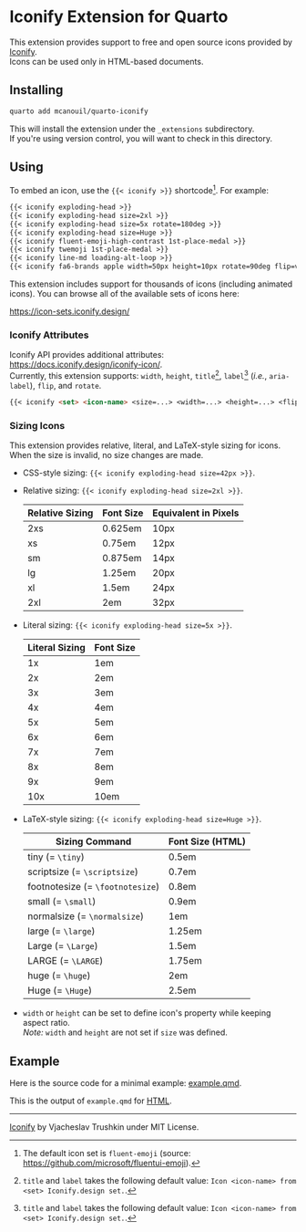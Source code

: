 # Iconify Extension for Quarto

This extension provides support to free and open source icons provided by [Iconify](https://icon-sets.iconify.design/).  
Icons can be used only in HTML-based documents.

## Installing

```sh
quarto add mcanouil/quarto-iconify
```

This will install the extension under the `_extensions` subdirectory.  
If you're using version control, you will want to check in this directory.

## Using

To embed an icon, use the `{{< iconify >}}` shortcode[^1]. For example:

```default
{{< iconify exploding-head >}}
{{< iconify exploding-head size=2xl >}}
{{< iconify exploding-head size=5x rotate=180deg >}}
{{< iconify exploding-head size=Huge >}}
{{< iconify fluent-emoji-high-contrast 1st-place-medal >}}
{{< iconify twemoji 1st-place-medal >}}
{{< iconify line-md loading-alt-loop >}}
{{< iconify fa6-brands apple width=50px height=10px rotate=90deg flip=vertical >}}
```

This extension includes support for thousands of icons (including animated icons).
You can browse all of the available sets of icons here:

<https://icon-sets.iconify.design/>

[^1]: The default icon set is `fluent-emoji` (source: <https://github.com/microsoft/fluentui-emoji>).

### Iconify Attributes

Iconify API provides additional attributes: <https://docs.iconify.design/iconify-icon/>.  
Currently, this extension supports: `width`, `height`, `title`[^2], `label`[^2] (_i.e._, `aria-label`), `flip`, and `rotate`.

``` markdown
{{< iconify <set> <icon-name> <size=...> <width=...> <height=...> <flip=...> <rotate=...> <title=...> <label=...> >}}
```

[^2]: `title` and `label` takes the following default value: `Icon <icon-name> from <set> Iconify.design set.`.

### Sizing Icons

This extension provides relative, literal, and LaTeX-style sizing for icons.  
When the size is invalid, no size changes are made.

- CSS-style sizing: `{{< iconify exploding-head size=42px >}}`.

- Relative sizing: `{{< iconify exploding-head size=2xl >}}`.

  | Relative Sizing | Font Size | Equivalent in Pixels |
  |-----------------|-----------|----------------------|
  | 2xs             | 0.625em   | 10px                 |
  | xs              | 0.75em    | 12px                 |
  | sm              | 0.875em   | 14px                 |
  | lg              | 1.25em    | 20px                 |
  | xl              | 1.5em     | 24px                 |
  | 2xl             | 2em       | 32px                 |

- Literal sizing: `{{< iconify exploding-head size=5x >}}`.

  | Literal Sizing | Font Size |
  |----------------|-----------|
  | 1x             | 1em       |
  | 2x             | 2em       |
  | 3x             | 3em       |
  | 4x             | 4em       |
  | 5x             | 5em       |
  | 6x             | 6em       |
  | 7x             | 7em       |
  | 8x             | 8em       |
  | 9x             | 9em       |
  | 10x            | 10em      |

- LaTeX-style sizing: `{{< iconify exploding-head size=Huge >}}`.

  | Sizing Command                   | Font Size (HTML) |
  | -------------------------------- | ---------------- |
  | tiny (= `\tiny`)                 | 0.5em            |
  | scriptsize (= `\scriptsize`)     | 0.7em            |
  | footnotesize (= `\footnotesize`) | 0.8em            |
  | small (= `\small`)               | 0.9em            |
  | normalsize (= `\normalsize`)     | 1em              |
  | large (= `\large`)               | 1.25em           |
  | Large (= `\Large`)               | 1.5em            |
  | LARGE (= `\LARGE`)               | 1.75em           |
  | huge (= `\huge`)                 | 2em              |
  | Huge (= `\Huge`)                 | 2.5em            |

- `width` or `height` can be set to define icon's property while keeping aspect ratio.  
  _Note:_ `width` and `height` are not set if `size` was defined.

## Example

Here is the source code for a minimal example: [example.qmd](example.qmd).

This is the output of `example.qmd` for [HTML](https://m.canouil.dev/quarto-iconify/).

---

[Iconify](https://github.com/iconify/iconify) by Vjacheslav Trushkin under MIT License.
